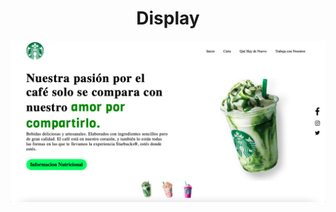 <html>
  <head> </head> <body> <h1 align = center> Display</h1> <img src = "img/home.png"> </body>
</html>
